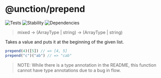 # @unction/prepend

![Tests][BADGE_TRAVIS]
![Stability][BADGE_STABILITY]
![Dependencies][BADGE_DEPENDENCY]

> mixed -> (ArrayType | string) -> (ArrayType | string)

Takes a value and puts it at the beginning of the given list.


``` javascript
prepend(4)([5]) // => [4, 5]
prepend("c")("ab") // => "cab"
```

> NOTE: While there is a type annotation in the README, this function cannot have type annotations due to a bug in flow.

[BADGE_TRAVIS]: https://img.shields.io/travis/unctionjs/prepend.svg?maxAge=2592000&style=flat-square
[BADGE_STABILITY]: https://img.shields.io/badge/stability-strong-green.svg?maxAge=2592000&style=flat-square
[BADGE_DEPENDENCY]: https://img.shields.io/david/unctionjs/prepend.svg?maxAge=2592000&style=flat-square
